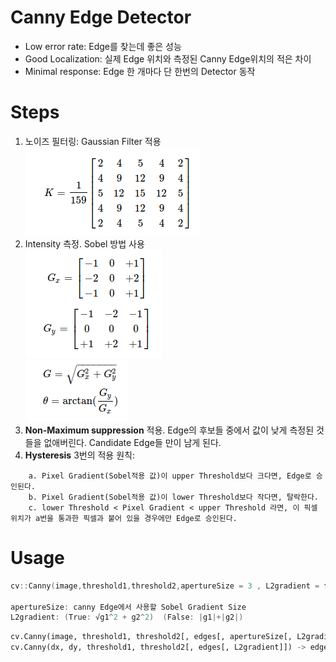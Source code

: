 # Canny Edge Detector

* Low error rate: Edge를 찾는데 좋은 성능
* Good Localization: 실제 Edge 위치와 측정된 Canny Edge위치의 적은 차이
* Minimal response: Edge 한 개마다 단 한번의 Detector 동작


# Steps

1. 노이즈 필터링: Gaussian Filter 적용      	
   ![gaussian](https://github.com/saturnone1/OpenCV_study/blob/e4839960d7e5e62495bd27d1251a76e513c5924f/ImageProcessing/image/canny_gaussian.png)   
2. Intensity 측정. Sobel 방법 사용   
	![Sobel](https://github.com/saturnone1/OpenCV_study/blob/e4839960d7e5e62495bd27d1251a76e513c5924f/ImageProcessing/image/canny_sobel.png)   
	![result](https://github.com/saturnone1/OpenCV_study/blob/e4839960d7e5e62495bd27d1251a76e513c5924f/ImageProcessing/image/canny_result.png)   
4. **Non-Maximum suppression** 적용. Edge의 후보들 중에서 값이 낮게 측정된 것들을 없애버린다. Candidate Edge들 만이 남게 된다.   
5. **Hysteresis** 3번의 적용 원칙:
```
	a. Pixel Gradient(Sobel적용 값)이 upper Threshold보다 크다면, Edge로 승인된다.   
	b. Pixel Gradient(Sobel적용 값)이 lower Threshold보다 작다면, 탈락한다.   
	c. lower Threshold < Pixel Gradient < upper Threshold 라면, 이 픽셀 위치가 a번을 통과한 픽셀과 붙어 있을 경우에만 Edge로 승인된다.   
```


# Usage

```cpp
cv::Canny(image,threshold1,threshold2,apertureSize = 3 , L2gradient = false)

apertureSize: canny Edge에서 사용할 Sobel Gradient Size
L2gradient: (True: √g1^2 + g2^2)  (False: |g1|+|g2|)
```

```python
cv.Canny(image, threshold1, threshold2[, edges[, apertureSize[, L2gradient]]]) -> edges
cv.Canny(dx, dy, threshold1, threshold2[, edges[, L2gradient]]) -> edges
```
